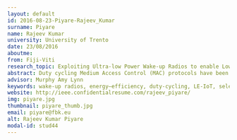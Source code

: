 ```yaml
---
layout: default 
id: 2016-08-23-Piyare-Rajeev_Kumar
surname: Piyare
name: Rajeev Kumar
university: University of Trento
date: 23/08/2016
aboutme: 
from: Fiji-Viti
research_topic: Exploiting Ultra-low Power Wake-up Radios to enable Low Energy Internet of Things (LE-IoT)
abstract: Duty cycling Medium Access Control (MAC) protocols have been extensively applied in wireless sensor networks to reduce energy consumption by periodically putting the main radio into sleep mode. However, these protocols suffer from overhearing and idle listening causing considerable energy waste. This energy wastage can be greatly reduced by using a secondary ultra-low power wake-up radio to completely switch off the main radio and only wake it up when there is communication. To date, most effort has been devoted to the hardware level, but no consideration has been dedicated to the design of communication protocols based on wake-up radios. To exploit the full potential of wake-up radios, cross-layer integration at the higher level is required. My research work focuses on the design of novel wake-up radio MAC and Routing protocols with evaluation using test-beds and real-life deployments.
advisor: Murphy Amy Lynn
keywords: wake-up radios, energy–efficiency, duty-cycling, LE-IoT, selective awakening, radio-on-demand
website: http://ieee.confidentialresume.com/rajeev_piyare/
img: piyare.jpg
thumbnail: piyare_thumb.jpg
email: piyare@fbk.eu
alt: Rajeev Kumar Piyare
modal-id: stud44
---
```


